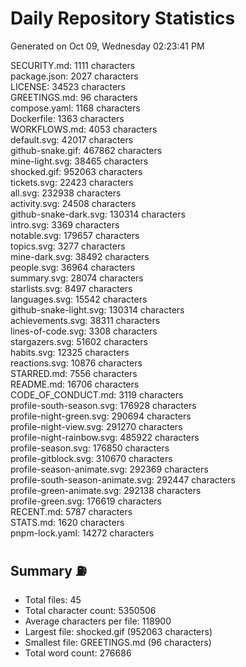 # Daily Repository Statistics 
Generated on Oct 09, Wednesday 02:23:41 PM  

SECURITY.md: 1111 characters  
package.json: 2027 characters  
LICENSE: 34523 characters  
GREETINGS.md: 96 characters  
compose.yaml: 1168 characters  
Dockerfile: 1363 characters  
WORKFLOWS.md: 4053 characters  
default.svg: 42017 characters  
github-snake.gif: 467862 characters  
mine-light.svg: 38465 characters  
shocked.gif: 952063 characters  
tickets.svg: 22423 characters  
all.svg: 232938 characters  
activity.svg: 24508 characters  
github-snake-dark.svg: 130314 characters  
intro.svg: 3369 characters  
notable.svg: 179657 characters  
topics.svg: 3277 characters  
mine-dark.svg: 38492 characters  
people.svg: 36964 characters  
summary.svg: 28074 characters  
starlists.svg: 8497 characters  
languages.svg: 15542 characters  
github-snake-light.svg: 130314 characters  
achievements.svg: 38311 characters  
lines-of-code.svg: 3308 characters  
stargazers.svg: 51602 characters  
habits.svg: 12325 characters  
reactions.svg: 10876 characters  
STARRED.md: 7556 characters  
README.md: 16706 characters  
CODE_OF_CONDUCT.md: 3119 characters  
profile-south-season.svg: 176928 characters  
profile-night-green.svg: 290694 characters  
profile-night-view.svg: 291270 characters  
profile-night-rainbow.svg: 485922 characters  
profile-season.svg: 176850 characters  
profile-gitblock.svg: 310670 characters  
profile-season-animate.svg: 292369 characters  
profile-south-season-animate.svg: 292447 characters  
profile-green-animate.svg: 292138 characters  
profile-green.svg: 176619 characters  
RECENT.md: 5787 characters  
STATS.md: 1620 characters  
pnpm-lock.yaml: 14272 characters  

## Summary ⛽  
- Total files: 45  
- Total character count: 5350506  
- Average characters per file: 118900  
- Largest file: shocked.gif (952063 characters)  
- Smallest file: GREETINGS.md (96 characters)  
- Total word count: 276686  
